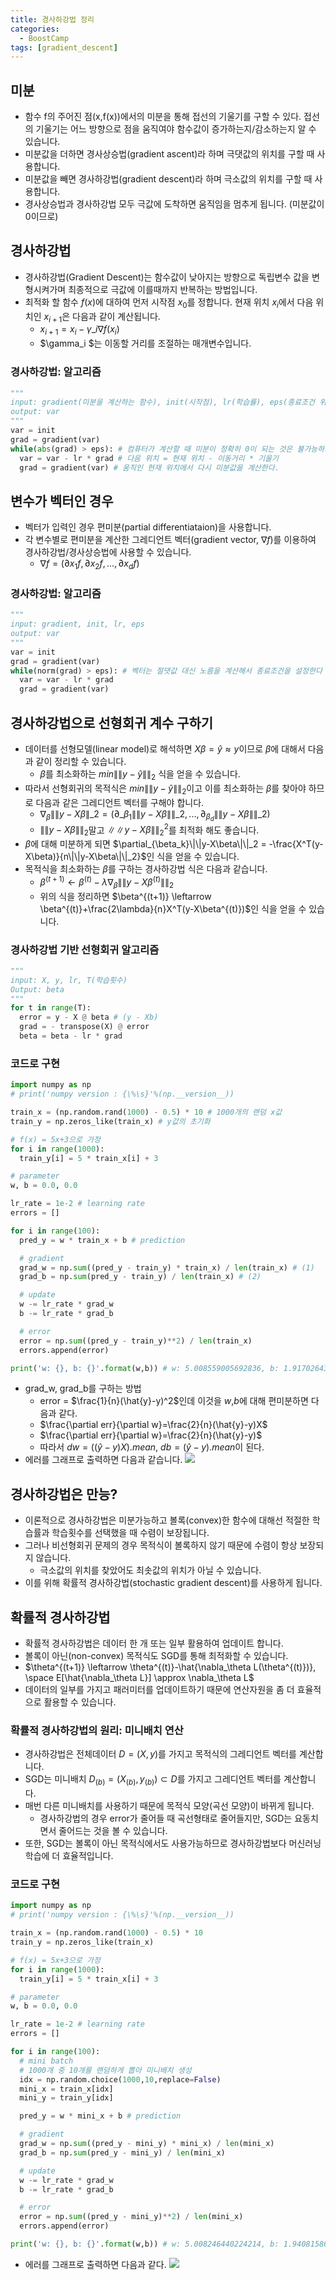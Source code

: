 ```yaml
---
title: 경사하강법 정리
categories:
  - BoostCamp
tags: [gradient_descent]
---
```

## 미분
- 함수 f의 주어진 점(x,f(x))에서의 미분을 통해 접선의 기울기를 구할 수 있다. 접선의 기울기는 어느 방향으로 점을 움직여야 함수값이 증가하는지/감소하는지 알 수 있습니다.
- 미분값을 더하면 경사상승법(gradient ascent)라 하며 극댓값의 위치를 구할 때 사용합니다.
- 미분값을 빼면 경사하강법(gradient descent)라 하며 극소값의 위치를 구할 때 사용합니다.
- 경사상승법과 경사하강법 모두 극값에 도착하면 움직임을 멈추게 됩니다. (미분값이 0이므로)

## 경사하강법
- 경사하강법(Gradient Descent)는 함수값이 낮아지는 방향으로 독립변수 값을 변형시켜가며 최종적으로 극값에 이를때까지 반복하는 방법입니다.
- 최적화 할 함수 $f(x)$에 대하여 먼저 시작점 $x_0$를 정합니다. 현재 위치 $x_i$에서 다음 위치인 $x_{i+1}$은 다음과 같이 계산됩니다.
    - $x_{i+1} = x_i - \gamma\_{i} \nabla f(x_i)$
    - $\gamma\_i $는 이동할 거리를 조절하는 매개변수입니다.

### 경사하강법: 알고리즘

```python
"""
input: gradient(미분을 계산하는 함수), init(시작점), lr(학습률), eps(종료조건 위한 상수) 
output: var
"""
var = init
grad = gradient(var)
while(abs(grad) > eps): # 컴퓨터가 계산할 때 미분이 정확히 0이 되는 것은 불가능하므로 eps보다 작을 때 종료한다.
  var = var - lr * grad # 다음 위치 = 현재 위치 - 이동거리 * 기울기
  grad = gradient(var) # 움직인 현재 위치에서 다시 미분값을 계산한다.
```

## 변수가 벡터인 경우
- 벡터가 입력인 경우 편미분(partial differentiataion)을 사용합니다.
- 각 변수별로 편미분을 계산한 그레디언트 벡터(gradient vector, $\nabla f$)를 이용하여 경사하강법/경사상승법에 사용할 수 있습니다.
    - $\nabla f = (\partial x_1f, \partial x_2f,...,\partial x_df)$

### 경사하강법: 알고리즘

```python
"""
input: gradient, init, lr, eps
output: var
"""
var = init
grad = gradient(var)
while(norm(grad) > eps): # 벡터는 절댓값 대신 노름을 계산해서 종료조건을 설정한다
  var = var - lr * grad
  grad = gradient(var)
```

## 경사하강법으로 선형회귀 계수 구하기
- 데이터를 선형모델(linear model)로 해석하면 $X\beta=\hat{y} \approx y$이므로 $\beta$에 대해서 다음과 같이 정리할 수 있습니다.
    - $\beta$를 최소화하는 $min\|\|y-\hat{y}\|\|_2$ 식을 얻을 수 있습니다.
- 따라서 선형회귀의 목적식은 $min\|\|y-\hat{y}\|\|_2$이고 이를 최소화하는 $\beta$를 찾아야 하므로 다음과 같은 그레디언트 벡터를 구해야 합니다.
    - $\nabla_\beta \|\|y-X\beta\|\_2 = (\partial\_{\beta_1}\|\|y-X\beta\|\|\_2,...,\partial_{\beta_d}\|\|y-X\beta\|\|\_2)$
    - $\|\|y-X\beta\|\|_2$말고 $\|\|y-X\beta\|\|_2^2$를 최적화 해도 좋습니다.
- $\beta$에 대해 미분하게 되면 $\partial_{\beta_k}\|\|y-X\beta\|\|_2 = -\frac{X^T(y-X\beta)}{n\|\|y-X\beta\|\|_2}$인 식을 얻을 수 있습니다.
- 목적식을 최소화하는 $\beta$를 구하는 경사하강법 식은 다음과 같습니다.
    - $\beta^{(t+1)} \leftarrow \beta^{(t)}-\lambda \nabla_\beta \|\|y-X\beta^{(t)}\|\|_2$
    - 위의 식을 정리하면 $\beta^{(t+1)} \leftarrow \beta^{(t)}+\frac{2\lambda}{n}X^T(y-X\beta^{(t)})$인 식을 얻을 수 있습니다.
    
### 경사하강법 기반 선형회귀 알고리즘

```python
"""
input: X, y, lr, T(학습횟수)
Output: beta
"""
for t in range(T):
  error = y - X @ beta # (y - Xb)
  grad = - transpose(X) @ error 
  beta = beta - lr * grad
```

### 코드로 구현

```python
import numpy as np
# print('numpy version : {\%\s}'%(np.__version__))

train_x = (np.random.rand(1000) - 0.5) * 10 # 1000개의 랜덤 x값
train_y = np.zeros_like(train_x) # y값의 초기화

# f(x) = 5x+3으로 가정
for i in range(1000):
  train_y[i] = 5 * train_x[i] + 3

# parameter
w, b = 0.0, 0.0

lr_rate = 1e-2 # learning rate
errors = []

for i in range(100):
  pred_y = w * train_x + b # prediction

  # gradient
  grad_w = np.sum((pred_y - train_y) * train_x) / len(train_x) # (1)
  grad_b = np.sum(pred_y - train_y) / len(train_x) # (2)

  # update
  w -= lr_rate * grad_w
  b -= lr_rate * grad_b

  # error
  error = np.sum((pred_y - train_y)**2) / len(train_x)
  errors.append(error)

print('w: {}, b: {}'.format(w,b)) # w: 5.008559005692836, b: 1.9170264334235934
```

- grad_w, grad_b를 구하는 방법
  - error = $\frac{1}{n}(\hat{y}-y)^2$인데 이것을 $w$,$b$에 대해 편미분하면 다음과 같다.
  - $\frac{\partial err}{\partial w}=\frac{2}{n}(\hat{y}-y)X$
  - $\frac{\partial err}{\partial w}=\frac{2}{n}(\hat{y}-y)$
  - 따라서 $dw=((\hat{y}-y)X).mean$, $db=(\hat{y}-y).mean$이 된다.
- 에러를 그래프로 출력하면 다음과 같습니다.
![](https://drive.google.com/uc?export=view&id=1WEEOKyJg8Tv43sd0ZoqQ9WRhjeCRNQoz)

## 경사하강법은 만능?
- 이론적으로 경사하강법은 미분가능하고 볼록(convex)한 함수에 대해선 적절한 학습률과 학습횟수를 선택했을 때 수렴이 보장됩니다.
-  그러나 비선형회귀 문제의 경우 목적식이 볼록하지 않기 때문에 수렴이 항상 보장되지 않습니다.
    - 극소값의 위치를 찾았어도 최솟값의 위치가 아닐 수 있습니다.
- 이를 위해 확률적 경사하강법(stochastic gradient descent)를 사용하게 됩니다.

## 확률적 경사하강법
- 확률적 경사하강법은 데이터 한 개 또는 일부 활용하여 업데이트 합니다.
- 볼록이 아닌(non-convex) 목적식도 SGD를 통해 최적화할 수 있습니다.
- $\theta^{(t+1)} \leftarrow \theta^{(t)}-\hat{\nabla_\theta L(\theta^{(t)})}, \space E[\hat{\nabla_\theta L}] \approx \nabla_\theta L$
- 데이터의 일부를 가지고 패러미터를 업데이트하기 때문에 연산자원을 좀 더 효율적으로 활용할 수 있습니다.

### 확률적 경사하강법의 원리: 미니배치 연산
- 경사하강법은 전체데이터 $D = (X,y)$를 가지고 목적식의 그레디언트 벡터를 계산합니다.
- SGD는 미니배치 $D_{(b)}=(X_{(b)},y_{(b)}) \subset D$를 가지고 그레디언트 벡터를 계산합니다.
- 매번 다른 미니배치를 사용하기 때문에 목적식 모양(곡선 모양)이 바뀌게 됩니다.
    - 경사하강법의 경우 error가 줄어들 때 곡선형태로 줄어들지만, SGD는 요동치면서 줄어드는 것을 볼 수 있습니다.
- 또한, SGD는 볼록이 아닌 목적식에서도 사용가능하므로 경사하강법보다 머신러닝 학습에 더 효율적입니다.

### 코드로 구현

```python
import numpy as np
# print('numpy version : {\%\s}'%(np.__version__))

train_x = (np.random.rand(1000) - 0.5) * 10
train_y = np.zeros_like(train_x)

# f(x) = 5x+3으로 가정
for i in range(1000):
  train_y[i] = 5 * train_x[i] + 3

# parameter
w, b = 0.0, 0.0

lr_rate = 1e-2 # learning rate
errors = []

for i in range(100):
  # mini batch
  # 1000개 중 10개를 랜덤하게 뽑아 미니배치 생성
  idx = np.random.choice(1000,10,replace=False)
  mini_x = train_x[idx]
  mini_y = train_y[idx]

  pred_y = w * mini_x + b # prediction

  # gradient
  grad_w = np.sum((pred_y - mini_y) * mini_x) / len(mini_x)
  grad_b = np.sum(pred_y - mini_y) / len(mini_x)

  # update
  w -= lr_rate * grad_w
  b -= lr_rate * grad_b

  # error
  error = np.sum((pred_y - mini_y)**2) / len(mini_x)
  errors.append(error)

print('w: {}, b: {}'.format(w,b)) # w: 5.008246440224214, b: 1.9408158614474957
```

- 에러를 그래프로 출력하면 다음과 같다.
![](https://drive.google.com/uc?export=view&id=1oTfDOO8oFBbyWZim8zhkXazqs24DU70d)
